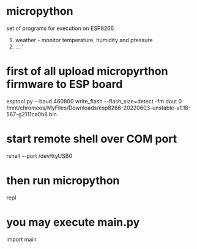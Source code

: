 # micropython
set of programs for execution on ESP8266
1) weather - monitor temperature, humidity and pressure
2) ...
'
# first of all upload micropyrthon firmware to ESP board
esptool.py --baud 460800 write_flash --flash_size=detect -fm dout 0 /mnt/chromeos/MyFiles/Downloads/esp8266-20220603-unstable-v1.18-567-g2111ca0b8.bin
# start remote shell over COM port
rshell --port /dev/ttyUSB0
# then run micropython
repl
# you may execute main.py
import main
